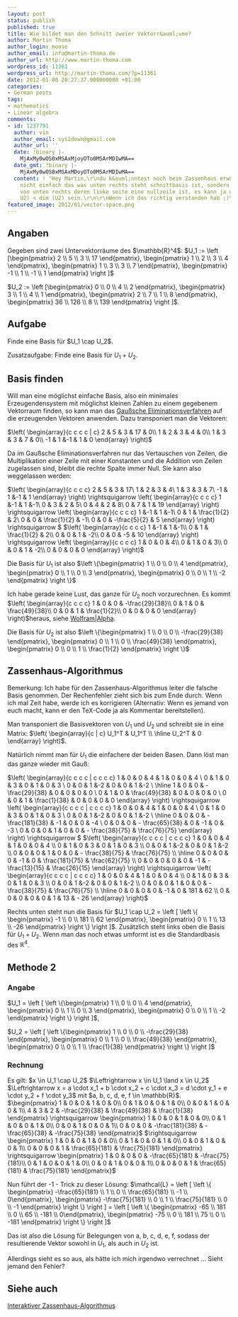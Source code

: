 ```yaml
---
layout: post
status: publish
published: true
title: Wie bildet man den Schnitt zweier Vektorr&auml;ume?
author: Martin Thoma
author_login: moose
author_email: info@martin-thoma.de
author_url: http://www.martin-thoma.com
wordpress_id: 11361
wordpress_url: http://martin-thoma.com/?p=11361
date: 2012-01-08 20:27:37.000000000 +01:00
categories:
- German posts
tags:
- mathematics
- Linear algebra
comments:
- id: 1237791
  author: vin
  author_email: sys1down@gmail.com
  author_url: ''
  date: !binary |-
    MjAxMy0wOS0xMSAxMjoyOTo0MSArMDIwMA==
  date_gmt: !binary |-
    MjAxMy0wOS0xMSAxMDoyOTo0MSArMDIwMA==
  content: ! "Hey Martin,\r\ndu k&ouml;nntest noch beim Zassenhaus erw&auml;hnen das
    nicht einfach das was unten rechts steht schnittbasis ist, sondern nur die zeilen
    von unten rechts deren linke seite eine nullzeile ist. es kann ja dim (U1 Schnitt
    U2) < dim (U2) sein.\r\n\r\nWenn ich das richtig verstanden hab ;)\r\n\r\nLG,\r\n\r\nvin"
featured_image: 2012/01/vector-space.png
---
```

<h2>Angaben</h2>
Gegeben sind zwei Untervektorr&auml;ume des $\mathbb{R}^4$:
$U_1 := \left [\begin{pmatrix} 2 \\ 5 \\ 3 \\ 17 \end{pmatrix}, \begin{pmatrix} 1 \\ 2 \\ 3 \\ 4 \end{pmatrix}, \begin{pmatrix} 1 \\ 3 \\ 3 \\ 7 \end{pmatrix}, \begin{pmatrix} -1 \\ 1 \\ -1 \\ 1 \end{pmatrix} \right ]$

$U_2 := \left [\begin{pmatrix} 0 \\ 0 \\ 4 \\ 2 \end{pmatrix}, \begin{pmatrix} 3 \\ 1 \\ 4 \\ 1 \end{pmatrix}, \begin{pmatrix} 2 \\ 7 \\ 1 \\ 8 \end{pmatrix}, \begin{pmatrix} 36 \\ 126 \\ 8 \\ 139 \end{pmatrix} \right ]$.

<h2>Aufgabe</h2>
Finde eine Basis f&uuml;r $U_1 \cap U_2$.

Zusatzaufgabe: Finde eine Basis f&uuml;r $U_1 + U_2$.

<h2>Basis finden</h2>
Will man eine m&ouml;glichst einfache Basis, also ein minimales Erzeugendensystem mit m&ouml;glichst kleinen Zahlen zu einem gegebenem Vektorraum finden, so kann man das <a href="http://de.wikipedia.org/wiki/Gau%C3%9Fsches_Eliminationsverfahren">Gau&szlig;sche Eliminationsverfahren</a> auf die erzeugenden Vektoren anwenden. Dazu transponiert man die Vektoren:

$\left( \begin{array}{c c c c | c}
  2 & 5 & 3 & 17 & 0\\
  1 & 2 & 3 & 4 & 0\\
  1 & 3 & 3 & 7 & 0\\
 -1 & 1 &-1 & 1 & 0
\end{array} \right)$

Da im Gau&szlig;sche Eliminationsverfahren nur das Vertauschen von Zeilen, die Multiplikation einer Zeile mit einer Konstanten und die Addition von Zeilen zugelassen sind, bleibt die rechte Spalte immer Null. Sie kann also weggelassen werden:

$\left( \begin{array}{c c c c}
  2 & 5 & 3 & 17\\
  1 & 2 & 3 & 4\\
  1 & 3 & 3 & 7\\
 -1 & 1 &-1 & 1
\end{array} \right) \rightsquigarrow
\left( \begin{array}{c c c c}
  1 &-1 & 1 &-1\\
  0 & 3 & 2 & 5\\
  0 & 4 & 2 & 8\\
  0 & 7 & 1 & 19
\end{array} \right) \rightsquigarrow
\left( \begin{array}{c c c c}
  1 &-1 & 1 &-1\\
  0 & 1 & \frac{1}{2} & 2\\
  0 & 0 & \frac{1}{2} & -1\\
  0 & 0 & -\frac{5}{2} & 5
\end{array} \right)  \rightsquigarrow
$
$\left( \begin{array}{c c c c}
  1 &-1 & 1 &-1\\
  0 & 1 & \frac{1}{2} & 2\\
  0 & 0 & 1 & -2\\
  0 & 0 & -5 & 10
\end{array} \right) \rightsquigarrow
\left( \begin{array}{c c c c}
  1 & 0 & 0 & 4\\
  0 & 1 & 0 & 3\\
  0 & 0 & 1 & -2\\
  0 & 0 & 0 & 0
\end{array} \right)$

Die Basis f&uuml;r $U_1$ ist also $\left \{\begin{pmatrix} 1 \\ 0 \\ 0 \\ 4 \end{pmatrix}, \begin{pmatrix} 0 \\ 1 \\ 0 \\ 3 \end{pmatrix}, \begin{pmatrix} 0 \\ 0 \\ 1 \\ -2 \end{pmatrix} \right \}$

Ich habe gerade keine Lust, das ganze f&uuml;r $U_2$ noch vorzurechnen. Es kommt $\left( \begin{array}{c c c c}
  1 & 0 & 0 & -\frac{29}{38}\\
  0 & 1 & 0 & \frac{49}{38}\\
  0 & 0 & 1 & \frac{1}{2}\\
  0 & 0 & 0 & 0
\end{array} \right)$heraus, siehe <a href="http://www.wolframalpha.com/input/?i=RowReduce%5B%7B%7B2%2C+7%2C+1%2C+8%7D%2C%7B3%2C+1%2C+4%2C+1%7D%2C%7B0%2C+0%2C+4%2C+2%7D%2C%7B36%2C+126%2C+8%2C+139%7D%7D%5D">Wolfram|Alpha</a>. 

Die Basis f&uuml;r $U_2$ ist also $\left \{\begin{pmatrix} 1 \\ 0 \\ 0 \\ -\frac{29}{38} \end{pmatrix}, \begin{pmatrix} 0 \\ 1 \\ 0 \\ \frac{49}{38} \end{pmatrix}, \begin{pmatrix} 0 \\ 0 \\ 1 \\ \frac{1}{2} \end{pmatrix} \right \}$

<h2>Zassenhaus-Algorithmus</h2>
Bemerkung: Ich habe f&uuml;r den Zassenhaus-Algorithmus leiter die falsche Basis genommen. Der Rechenfehler zieht sich bis zum Ende durch. Wenn ich mal Zeit habe, werde ich es korrigieren (Alternativ: Wenn es jemand von euch macht, kann er den TeX-Code ja als Kommentar bereitstellen).

Man transponiert die Basisvektoren von $U_1$ und $U_2$ und schreibt sie in eine Matrix:
$\left( \begin{array}{c | c}
  U_1^T & U_1^T \\
  \hline
  U_2^T & 0
\end{array} \right)$.

Nat&uuml;rlich nimmt man f&uuml;r $U_1$ die einfachere der beiden Basen. Dann l&ouml;st man das ganze wieder mit Gau&szlig;:

$\left( \begin{array}{c c c c | c c c c}
  1 & 0 & 0 & 4 & 1 & 0 & 0 & 4 \\
  0 & 1 & 0 & 3 & 0 & 1 & 0 & 3 \\
  0 & 0 & 1 &-2 & 0 & 0 & 1 &-2 \\
  \hline
  1 & 0 & 0 & - \frac{29}{38} & 0 & 0 & 0 & 0 \\
  0 & 1 & 0 & \frac{49}{38} & 0 & 0 & 0 & 0 \\
  0 & 0 & 1 & \frac{1}{38} & 0 & 0 & 0 & 0
\end{array} \right) \rightsquigarrow 
\left( \begin{array}{c c c c | c c c c}
  1 & 0 & 0 & 4 & 1 & 0 & 0 & 4 \\
  0 & 1 & 0 & 3 & 0 & 1 & 0 & 3 \\
  0 & 0 & 1 &-2 & 0 & 0 & 1 &-2 \\
  \hline
  0 & 0 & 0 & - \frac{181}{38} & -1 & 0 & 0 & -4 \\
  0 & 0 & 0 & -  \frac{65}{38} & 0 & -1 & 0 & -3 \\
  0 & 0 & 0 & 1 & 0 & 0 & - \frac{38}{75} & \frac{76}{75}
\end{array} \right) \rightsquigarrow $
$\left( \begin{array}{c c c c | c c c c}
  1 & 0 & 0 & 4 & 1 & 0 & 0 & 4 \\
  0 & 1 & 0 & 3 & 0 & 1 & 0 & 3 \\
  0 & 0 & 1 &-2 & 0 & 0 & 1 &-2 \\
  0 & 0 & 0 & 1 & 0 & 0 & - \frac{38}{75} & \frac{76}{75} \\
  \hline
  0 & 0 & 0 & 0 & -1 & 0 & \frac{181}{75} & \frac{62}{75} \\
  0 & 0 & 0 & 0 & 0 & -1 & - \frac{13}{15} & \frac{26}{15}
\end{array} \right) \rightsquigarrow
\left( \begin{array}{c c c c | c c c c}
  1 & 0 & 0 & 4 & 1 & 0 & 0 & 4 \\
  0 & 1 & 0 & 3 & 0 & 1 & 0 & 3 \\
  0 & 0 & 1 &-2 & 0 & 0 & 1 &-2 \\
  0 & 0 & 0 & 1 & 0 & 0 & - \frac{38}{75} & \frac{76}{75} \\
  \hline
  0 & 0 & 0 & 0 & -1 & 0 & 181 & 62 \\
  0 & 0 & 0 & 0 & 0 & 1 &  13 & - 26
\end{array} \right)$

Rechts unten steht nun die Basis f&uuml;r $U_1 \cap U_2 = \left [ \left \{ \begin{pmatrix} -1 \\ 0 \\ 181 \\ 62 \end{pmatrix}, \begin{pmatrix} 0 \\ 1 \\ 13 \\ -26 \end{pmatrix}   \right \} \right ]$.
Zus&auml;tzlich steht links oben die Basis f&uuml;r $U_1 + U_2$. Wenn man das noch etwas umformt ist es die Standardbasis des $\mathbb{R}^4$.

<h2>Methode 2</h2>
<h3>Angabe</h3>
$U_1 = \left [ 
\left \{\begin{pmatrix} 1 \\ 0 \\ 0 \\ 4 \end{pmatrix}, \begin{pmatrix} 0 \\ 1 \\ 0 \\ 3 \end{pmatrix}, \begin{pmatrix} 0 \\ 0 \\ 1 \\ -2 \end{pmatrix} \right \}
\right ]$,

$U_2 = \left [ 
\left \{\begin{pmatrix} 1 \\ 0 \\ 0 \\ -\frac{29}{38} \end{pmatrix}, \begin{pmatrix} 0 \\ 1 \\ 0 \\ \frac{49}{38} \end{pmatrix}, \begin{pmatrix} 0 \\ 0 \\ 1 \\ \frac{1}{38} \end{pmatrix} \right \}
\right ]$

<h3>Rechnung</h3>
Es gilt:
$x \in U_1 \cap U_2$ 
$\Leftrightarrow x \in U_1 \land x \in U_2$ 
$\Leftrightarrow x = a \cdot x_1 + b \cdot x_2 + c \cdot x_3 = d \cdot y_1 + e \cdot y_2 + f \cdot y_3$ mit $a, b, c, d, e, f  \in \mathbb{R}$.
$\begin{pmatrix}
1 & 0 & 0 & 1 & 0 & 0\\
0 & 1 & 0 & 0 & 1 & 0\\
0 & 0 & 1 & 0 & 0 & 1\\
4 & 3 & 2 & -\frac{29}{38} & \frac{49}{38} & \frac{1}{38}
\end{pmatrix} 
\rightsquigarrow 
\begin{pmatrix}
1 & 0 & 0 & 1 & 0 & 0\\
0 & 1 & 0 & 0 & 1 & 0\\
0 & 0 & 1 & 0 & 0 & 1\\
0 & 0 & 0 & -\frac{181}{38} & -\frac{65}{38} & -\frac{75}{38}
\end{pmatrix}$
$\rightsquigarrow  \begin{pmatrix}
1 & 0 & 0 & 1 & 0 & 0\\
0 & 1 & 0 & 0 & 1 & 0\\
0 & 0 & 1 & 0 & 0 & 1\\
0 & 0 & 0 & 1 & \frac{65}{181} & \frac{75}{181}
\end{pmatrix}
\rightsquigarrow
\begin{pmatrix}
1 & 0 & 0 & 0 & -\frac{65}{181} & -\frac{75}{181}\\
0 & 1 & 0 & 0 & 1 & 0\\
0 & 0 & 1 & 0 & 0 & 1\\
0 & 0 & 0 & 1 & \frac{65}{181} & \frac{75}{181}
\end{pmatrix}$

Nun f&uuml;hrt der -1 - Trick zu dieser L&ouml;sung:
$\mathcal{L} = \left [ \left \{ \begin{pmatrix} -\frac{65}{181} \\ 1 \\ 0 \\ \frac{65}{181} \\ -1 \\ 0\end{pmatrix}, \begin{pmatrix} -\frac{75}{181} \\ 0 \\ 1 \\ \frac{75}{181} \\ 0 \\ -1 \end{pmatrix}   \right \} \right ] =
\left [ \left \{ \begin{pmatrix} -65 \\ 181 \\ 0 \\ 65 \\ -181 \\ 0\end{pmatrix}, \begin{pmatrix} -75 \\ 0 \\ 181 \\ 75 \\ 0 \\ -181 \end{pmatrix}   \right \} \right ]$

Das ist also die L&ouml;sung f&uuml;r Belegungen von a, b, c, d, e, f, sodass der resultierende Vektor sowohl in $U_1$, als auch in $U_2$ ist.

Allerdings sieht es so aus, als h&auml;tte ich mich irgendwo verrechnet ... Sieht jemand den Fehler?

<h2>Siehe auch</h2>
<a href="http://werkzeuge.wieschoo.com/zassenalgo.php">Interaktiver Zassenhaus-Algorithmus</a>
